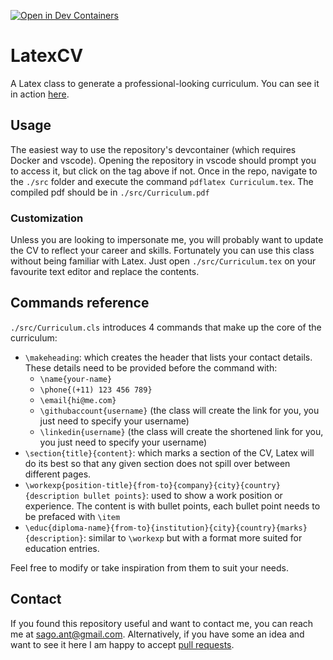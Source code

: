 [![Open in Dev Containers](https://img.shields.io/static/v1?label=Dev%20Container&message=Open&color=blue&logo=visualstudiocode)](https://vscode.dev/redirect?url=vscode://ms-vscode-remote.remote-containers/cloneInVolume?url=https://github.com/antsago/LatexCV)

# LatexCV

A Latex class to generate a professional-looking curriculum. You can see it in action [here](./src/Curriculum.pdf).

## Usage

The easiest way to use the repository's devcontainer (which requires Docker and vscode). Opening the repository in vscode should prompt you to access it, but click on the tag above if not. Once in the repo, navigate to the `./src` folder and execute the command `pdflatex Curriculum.tex`. The compiled pdf should be in `./src/Curriculum.pdf`

### Customization

Unless you are looking to impersonate me, you will probably want to update the CV to reflect your career and skills. Fortunately you can use this class without being familiar with Latex. Just open `./src/Curriculum.tex` on your favourite text editor and replace the contents.

## Commands reference

`./src/Curriculum.cls` introduces 4 commands that make up the core of the curriculum:
  - `\makeheading`: which creates the header that lists your contact details. These details need to be provided before the command with:
    - `\name{your-name}`
    - `\phone{(+11) 123 456 789}`
    - `\email{hi@me.com}`
    - `\githubaccount{username}` (the class will create the link for you, you just need to specify your username)
    - `\linkedin{username}` (the class will create the shortened link for you, you just need to specify your username)
  - `\section{title}{content}`: which marks a section of the CV, Latex will do its best so that any given section does not spill over between different pages.
  - `\workexp{position-title}{from-to}{company}{city}{country}{description bullet points}`: used to show a work position or experience. The content is with bullet points, each bullet point needs to be prefaced with `\item`
  - `\educ{diploma-name}{from-to}{institution}{city}{country}{marks}{description}`: similar to `\workexp` but with a format more suited for education entries.

Feel free to modify or take inspiration from them to suit your needs.

## Contact
If you found this repository useful and want to contact me, you can reach me at [sago.ant@gmail.com](mailto:sago.ant@gmail.com). Alternatively, if you have some an idea and want to see it here I am happy to accept [pull requests](https://help.github.com/en/github/collaborating-with-issues-and-pull-requests/creating-a-pull-request).
